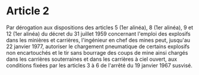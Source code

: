 # Article 2

Par dérogation aux dispositions des articles 5 (1er alinéa), 8 (1er alinéa), 9 et 12 (1er alinéa) du décret du 31 juillet 1959 concernant l'emploi des explosifs dans les minières et carrières, l'ingénieur en chef des mines peut, jusqu'au 22 janvier 1977, autoriser le chargement pneumatique de certains explosifs non encartouchés et le tir sans bourrage des coups de mine ainsi chargés dans les carrières souterraines et dans les carrières à ciel ouvert, aux conditions fixées par les articles 3 à 6 de l'arrêté du 19 janvier 1967 susvisé.
